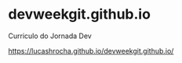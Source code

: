 # devweekgit.github.io
Curriculo do Jornada Dev

https://lucashrocha.github.io/devweekgit.github.io/
